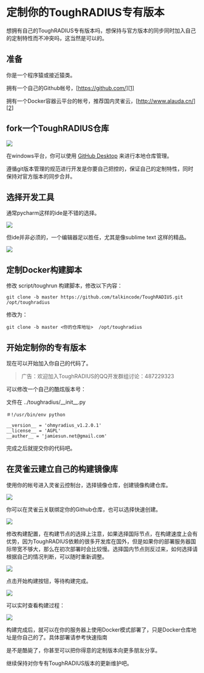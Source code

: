 # 定制你的ToughRADIUS专有版本

想拥有自己的ToughRADIUS专有版本吗，想保持与官方版本的同步同时加入自己的定制特性而不冲突吗，这当然是可以的。

## 准备

你是一个程序猿或接近猿类。

拥有一个自己的Github帐号，[https://github.com/][1]

拥有一个Docker容器云平台的帐号，推荐国内灵雀云，[http://www.alauda.cn/][2]

## fork一个ToughRADIUS仓库

![][image-1]

在windows平台，你可以使用 [GitHub Desktop][3] 来进行本地仓库管理。

遵循git版本管理的规范进行开发是你要自己把控的，保证自己的定制特性，同时保持对官方版本的同步合并。

## 选择开发工具

通常pycharm这样的ide是不错的选择。

![][image-2]

但ide并非必须的，一个编辑器足以胜任，尤其是像sublime text 这样的精品。

![][image-3]

## 定制Docker构建脚本

修改 script/toughrun 构建脚本，修改以下内容：

	git clone -b master https://github.com/talkincode/ToughRADIUS.git /opt/toughradius

修改为：

	git clone -b master <你的仓库地址>  /opt/toughradius


## 开始定制你的专有版本

现在可以开始加入你自己的代码了。

> 广告：欢迎加入ToughRADIUS的QQ开发群组讨论：487229323

可以修改一个自己的酷炫版本号：

文件在 ../toughradius/\_\_init\_\_.py

	＃!/usr/bin/env python
	
	__version__ = 'ohmyradius_v1.2.0.1'
	__license__ = 'AGPL'
	__auther__ = 'jamiesun.net@gmail.com'

完成之后就提交你的代码吧。

## 在灵雀云建立自己的构建镜像库

使用你的帐号进入灵雀云控制台，选择镜像仓库，创建镜像构建仓库。

![][image-4]

你可以在灵雀云关联绑定你的Github仓库，也可以选择快速创建。

![][image-5]

修改构建配置，在构建节点的选择上注意，如果选择国际节点，在构建速度上会有优势，因为ToughRADIUS依赖的很多开发库在国外，但是如果你的部署服务器国际带宽不够大，那么在初次部署时会比较慢。选择国内节点则反过来，如何选择请根据自己的情况判断，可以随时重新调整。

![][image-6]

点击开始构建按钮，等待构建完成。

![][image-7]

可以实时查看构建过程：

![][image-8]

构建完成后，就可以在你的服务器上使用Docker模式部署了，只是Docker仓库地址是你自己的了。具体部署请参考快速指南

是不是酷毙了，你甚至可以把你得意的定制版本向更多朋友分享。

继续保持对你专有ToughRADIUS版本的更新维护吧。



[1]:	https://github.com/
[2]:	http://www.alauda.cn/
[3]:	https://desktop.github.com/ "GitHub Desktop"

[image-1]:	../imgs/fork_repo.jpg
[image-2]:	../imgs/dev_pycharm.jpg
[image-3]:	../imgs/dev_subm.jpg
[image-4]:	../imgs/docker_new_repo.jpg
[image-5]:	../imgs/docker_new_repo2.jpg
[image-6]:	../imgs/docker_new_repo3.jpg
[image-7]:	../imgs/docker_new_repo4.jpg
[image-8]:	../imgs/docker_new_repo5.jpg